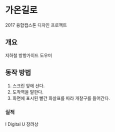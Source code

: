# 가온길로
2017 융합캡스톤 디자인 프로젝트

## 개요
지하철 방향가이드 도우미

## 동작 방법
1. 스크린 앞에 선다.
2. 도착역을 말한다.
3. 화면에 표시된 빨간 화살표를 따라 개찰구를 들어간다.

### 실적
I Digital U 장려상
